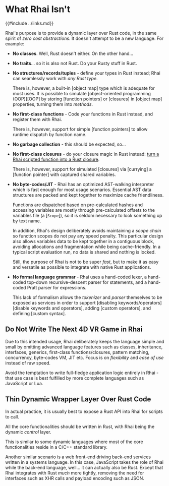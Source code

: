 What Rhai Isn't
===============

{{#include ../links.md}}

Rhai's purpose is to provide a dynamic layer over Rust code, in the same spirit of _zero cost abstractions_.
It doesn't attempt to be a new language. For example:

* **No classes**.  Well, Rust doesn't either. On the other hand...

* **No traits**...  so it is also not Rust. Do your Rusty stuff in Rust.

* **No structures/records/tuples** - define your types in Rust instead; Rhai can seamlessly work with _any Rust type_.

  There is, however, a built-in [object map] type which is adequate for most uses.
  It is possible to simulate [object-oriented programming (OOP)][OOP] by storing [function pointers]
  or [closures] in [object map] properties, turning them into _methods_.

* **No first-class functions** - Code your functions in Rust instead, and register them with Rhai.

  There is, however, support for simple [function pointers] to allow runtime dispatch by function name.

* **No garbage collection** - this should be expected, so...

* **No first-class closures** - do your closure magic in Rust instead: [turn a Rhai scripted function into a Rust closure]({{rootUrl}}/engine/call-fn.md).

  There is, however, support for simulated [closures] via [currying] a [function pointer] with
  captured shared variables.

* **No byte-codes/JIT** - Rhai has an optimized AST-walking interpreter which is fast enough for most usage scenarios.
  Essential AST data structures are packed and kept together to maximize cache friendliness.

  Functions are dispatched based on pre-calculated hashes and accessing variables are mostly through pre-calculated
  offsets to the variables file (a [`Scope`]), so it is seldom necessary to look something up by text name.
  
  In addition, Rhai's design deliberately avoids maintaining a _scope chain_ so function scopes do not
  pay any speed penalty.  This particular design also allows variables data to be kept together in a contiguous
  block, avoiding allocations and fragmentation while being cache-friendly. In a typical script evaluation run,
  no data is shared and nothing is locked.

  Still, the purpose of Rhai is not to be super _fast_, but to make it as easy and versatile as possible to
  integrate with native Rust applications.

* **No formal language grammar** - Rhai uses a hand-coded lexer, a hand-coded top-down recursive-descent parser
  for statements, and a hand-coded Pratt parser for expressions.
  
  This lack of formalism allows the _tokenizer_ and _parser_ themselves to be exposed as services in order
  to support [disabling keywords/operators][disable keywords and operators], adding [custom operators],
  and defining [custom syntax].


Do Not Write The Next 4D VR Game in Rhai
---------------------------------------

Due to this intended usage, Rhai deliberately keeps the language simple and small by omitting
advanced language features such as classes, inheritance, interfaces, generics,
first-class functions/closures, pattern matching, concurrency, byte-codes VM, JIT etc.
Focus is on _flexibility_ and _ease of use_ instead of raw speed.

Avoid the temptation to write full-fledge application logic entirely in Rhai -
that use case is best fulfilled by more complete languages such as JavaScript or Lua.


Thin Dynamic Wrapper Layer Over Rust Code
----------------------------------------

In actual practice, it is usually best to expose a Rust API into Rhai for scripts to call.

All the core functionalities should be written in Rust, with Rhai being the dynamic _control_ layer.

This is similar to some dynamic languages where most of the core functionalities reside in a C/C++
standard library.

Another similar scenario is a web front-end driving back-end services written in a systems language.
In this case, JavaScript takes the role of Rhai while the back-end language, well... it can actually also be Rust.
Except that Rhai integrates with Rust _much_ more tightly, removing the need for interfaces such
as XHR calls and payload encoding such as JSON.
